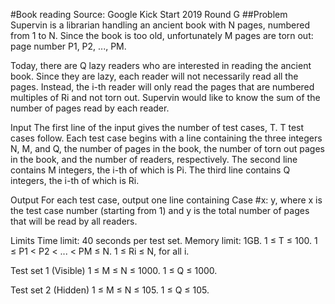 #Book reading
Source: Google Kick Start 2019 Round G
##Problem
Supervin is a librarian handling an ancient book with N pages, numbered from 1 to N. Since the book is too old, unfortunately M pages are torn out: page number P1, P2, ..., PM.

Today, there are Q lazy readers who are interested in reading the ancient book. Since they are lazy, each reader will not necessarily read all the pages. Instead, the i-th reader will only read the pages that are numbered multiples of Ri and not torn out. Supervin would like to know the sum of the number of pages read by each reader.

Input
The first line of the input gives the number of test cases, T. T test cases follow. Each test case begins with a line containing the three integers N, M, and Q, the number of pages in the book, the number of torn out pages in the book, and the number of readers, respectively. The second line contains M integers, the i-th of which is Pi. The third line contains Q integers, the i-th of which is Ri.

Output
For each test case, output one line containing Case #x: y, where x is the test case number (starting from 1) and y is the total number of pages that will be read by all readers.

Limits
Time limit: 40 seconds per test set.
Memory limit: 1GB.
1 ≤ T ≤ 100.
1 ≤ P1 < P2 < ... < PM ≤ N.
1 ≤ Ri ≤ N, for all i.

Test set 1 (Visible)
1 ≤ M ≤ N ≤ 1000.
1 ≤ Q ≤ 1000.

Test set 2 (Hidden)
1 ≤ M ≤ N ≤ 105.
1 ≤ Q ≤ 105.
